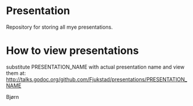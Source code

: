 Presentation 
=============

Repository for storing all mye presentations. 



How to view presentations
=====
substitute PRESENTATION_NAME with actual presentation name and view them at: http://talks.godoc.org/github.com/Fjukstad/presentations/PRESENTATION_NAME




Bjørn
